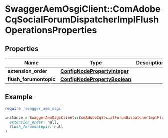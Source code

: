 # SwaggerAemOsgiClient::ComAdobeCqSocialForumDispatcherImplFlushOperationsProperties

## Properties

| Name | Type | Description | Notes |
| ---- | ---- | ----------- | ----- |
| **extension_order** | [**ConfigNodePropertyInteger**](ConfigNodePropertyInteger.md) |  | [optional] |
| **flush_forumontopic** | [**ConfigNodePropertyBoolean**](ConfigNodePropertyBoolean.md) |  | [optional] |

## Example

```ruby
require 'swagger_aem_osgi'

instance = SwaggerAemOsgiClient::ComAdobeCqSocialForumDispatcherImplFlushOperationsProperties.new(
  extension_order: null,
  flush_forumontopic: null
)
```


